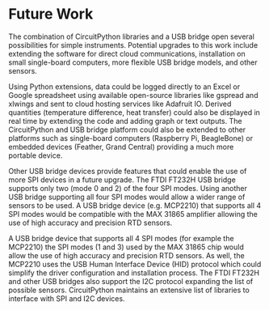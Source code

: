 # Future Work

The combination of CircuitPython libraries and a USB bridge open several possibilities for simple instruments.
Potential upgrades to this work include extending the software for direct cloud communications, installation on small single-board computers, more flexible USB bridge models, and other sensors.

Using Python extensions, data could be logged directly to an Excel or Google spreadsheet using available open-source libraries like gspread and xlwings and sent to cloud hosting services like Adafruit IO.
Derived quantities (temperature difference, heat transfer) could also be displayed in real time by extending the code and adding graph or text outputs.
The CircuitPython and USB bridge platform could also be extended to other platforms such as single-board computers (Raspberry Pi, BeagleBone) or embedded devices (Feather, Grand Central) providing a much more portable device.

Other USB bridge devices provide features that could enable the use of more SPI devices in a future upgrade.
The FTDI FT232H USB bridge supports only two (mode 0 and 2) of the four SPI modes.
Using another USB bridge supporting all four SPI modes would allow a wider range of sensors to be used.
A USB bridge device (e.g. MCP2210) that supports all 4 SPI modes would be compatible with the MAX 31865 amplifier allowing the use of high accuracy and precision RTD sensors.

A USB bridge device that supports all 4 SPI modes (for example the MCP2210) the SPI modes (1 and 3) used by the MAX 31865 chip would allow the use of high accuracy and precision RTD sensors.
As well, the MCP2210 uses the USB Human Interface Device (HID) protocol which could simplify the driver configuration and installation process.
The FTDI FT232H and other USB bridges also support the I2C protocol expanding the list of possible sensors.
CircuitPython maintains an extensive list of libraries to interface with SPI and I2C devices.
